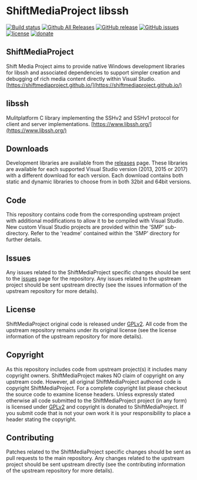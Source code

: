 ShiftMediaProject libssh
=============
[![Build status](https://ci.appveyor.com/api/projects/status/da9c0l125dfvsl75?svg=true)](https://ci.appveyor.com/project/Sibras/libssh)
[![Github All Releases](https://img.shields.io/github/downloads/ShiftMediaProject/libssh/total.svg)](https://github.com/ShiftMediaProject/libssh/releases)
[![GitHub release](https://img.shields.io/github/release/ShiftMediaProject/libssh.svg)](https://github.com/ShiftMediaProject/libssh/releases/latest)
[![GitHub issues](https://img.shields.io/github/issues/ShiftMediaProject/libssh.svg)](https://github.com/ShiftMediaProject/libssh/issues)
[![license](https://img.shields.io/github/license/ShiftMediaProject/libssh.svg)](https://github.com/ShiftMediaProject/libssh)
[![donate](https://img.shields.io/badge/donate-link-brightgreen.svg)](https://shiftmediaproject.github.io/8-donate/)
## ShiftMediaProject

Shift Media Project aims to provide native Windows development libraries for libssh and associated dependencies to support simpler creation and debugging of rich media content directly within Visual Studio. [https://shiftmediaproject.github.io/](https://shiftmediaproject.github.io/)

## libssh

Mulitplatform C library implementing the SSHv2 and SSHv1 protocol for client and server implementations. [https://www.libssh.org/](https://www.libssh.org/)

## Downloads

Development libraries are available from the [releases](https://github.com/ShiftMediaProject/libssh/releases) page. These libraries are available for each supported Visual Studio version (2013, 2015 or 2017) with a different download for each version. Each download contains both static and dynamic libraries to choose from in both 32bit and 64bit versions.

## Code

This repository contains code from the corresponding upstream project with additional modifications to allow it to be compiled with Visual Studio. New custom Visual Studio projects are provided within the 'SMP' sub-directory. Refer to the 'readme' contained within the 'SMP' directory for further details.

## Issues

Any issues related to the ShiftMediaProject specific changes should be sent to the [issues](https://github.com/ShiftMediaProject/libssh/issues) page for the repository. Any issues related to the upstream project should be sent upstream directly (see the issues information of the upstream repository for more details).

## License

ShiftMediaProject original code is released under [GPLv2](https://www.gnu.org/licenses/gpl-2.0.html). All code from the upstream repository remains under its original license (see the license information of the upstream repository for more details).

## Copyright

As this repository includes code from upstream project(s) it includes many copyright owners. ShiftMediaProject makes NO claim of copyright on any upstream code. However, all original ShiftMediaProject authored code is copyright ShiftMediaProject. For a complete copyright list please checkout the source code to examine license headers. Unless expressly stated otherwise all code submitted to the ShiftMediaProject project (in any form) is licensed under [GPLv2](https://www.gnu.org/licenses/gpl-2.0.html) and copyright is donated to ShiftMediaProject. If you submit code that is not your own work it is your responsibility to place a header stating the copyright.

## Contributing

Patches related to the ShiftMediaProject specific changes should be sent as pull requests to the main repository. Any changes related to the upstream project should be sent upstream directly (see the contributing information of the upstream repository for more details).